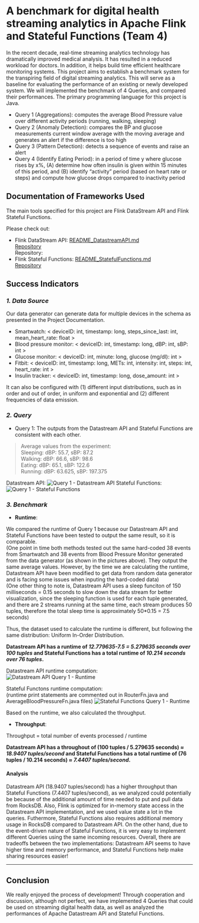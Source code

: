 # A benchmark for digital health streaming analytics in Apache Flink and Stateful Functions (Team 4)

In the recent decade, real-time streaming analytics technology has dramatically improved medical analysis. It has resulted in a reduced workload for doctors. In addition, it helps build time efficient healthcare monitoring systems. This project aims to establish a benchmark system for the transpiring field of digital streaming analytics. This will serve as a baseline for evaluating the performance of an existing or newly developed system. We will implemented the benchmark of 4 Queries, and compared their performances. The primary programming language for this project is Java.

- Query 1 (Aggregations): computes the average Blood Pressure value over different activity periods (running, walking, sleeping)
- Query 2 (Anomaly Detection): compares the BP and glucose measurements current window average with the moving average and generates an alert if the difference is too high
- Query 3 (Pattern Detection): detects a sequence of events and raise an alert
- Query 4 (Identify Eating Period): in a period of time y where glucose rises by x%, (A) determine how often insulin is given within 15 minutes of this period, and (B) identify “activity” period (based on heart rate or steps) and compute how glucose drops compared to inactivity period


## Documentation of Frameworks Used

The main tools specified for this project are Flink DataStream API and Flink Stateful Functions.

Please check out:
- Flink DataStream API: [README_DatastreamAPI.md](README_DatastreamAPI.md)  
[Repository](https://github.com/BUicicchen/Digital-Health-Streaming-Analytics/tree/datastream-api)  
Repository: 
- Flink Stateful Functions: [README_StatefulFunctions.md](README_StatefulFunctions.md)  
[Repository](https://github.com/BUicicchen/Digital-Health-Streaming-Analytics)  

## Success Indicators

### ***1. Data Source***

Our data generator can generate data for multiple devices in the schema as presented in the Project Documentation.

- Smartwatch: < deviceID: int, timestamp: long, steps_since_last: int, mean_heart_rate: float >
- Blood pressure monitor: < deviceID: int, timestamp: long, dBP: int, sBP: int >
- Glucose monitor: < deviceID: int, minute: long, glucose (mg/dl): int >
- Fitbit: < deviceID: int, timestamp: long, METs: int, intensity: int, steps: int, heart_rate: int >
- Insulin tracker: < deviceID: int, timestamp: long, dose_amount: int >

It can also be configured with (1) different input distributions, such as in order and out of order, in uniform and exponential and (2) different frequencies of data emission.


### ***2. Query***

- Query 1:
The outputs from the Datastream API and Stateful Functions are consistent with each other.
>Average values from the experiment:  
>Sleeping: dBP: 55.7, sBP: 87.2  
>Walking: dBP: 66.6, sBP: 98.6  
>Eating: dBP: 65.1, sBP: 122.6  
>Running: dBP: 63.625, sBP: 197.375  

Datastream API:
![Query 1 - Datastream API](./documentation/results/DatastreamAPI_Query1.jpg)
Stateful Functions:
![Query 1 - Stateful Functions](./documentation/results/StateFun_Query1.png)


### ***3. Benchmark***

- **Runtime**:

We compared the runtime of Query 1 because our Datastream API and Stateful Functions have been tested to output the same result, so it is comparable.  
(One point in time both methods tested out the same hard-coded 38 events from Smartwatch and 38 events from Blood Pressure Monitor generated from the data generator (as shown in the pictures above). They output the same average values. However, by the time we are calculating the runtime, Datastream API have been modified to get data from random data generator and is facing some issues when inputing the hard-coded data)  
(One other thing to note is, Datastream API uses a sleep funciton of 150 milliseconds = 0.15 seconds to slow down the data stream for better visualization, since the sleeping function is used for each tuple generated, and there are 2 streams running at the same time, each stream produces 50 tuples, therefore the total sleep time is approximately 50*0.15 = 7.5 seconds)

Thus, the dataset used to calculate the runtime is different, but following the same distribution: Uniform In-Order Distribution.

**Datastream API has a runtime of *12.779635-7.5 = 5.279635 seconds over 100 tuples* and Stateful Functions has a total runtime of *10.214 seconds over 76 tuples*.**

Datastream API runtime computation:  
![Datastream API Query 1 - Runtime](./documentation/results/DatastreamAPI_Query_1_runtime.png)

Stateful Functons runtime computation:  
(runtime print statements are commented out in RouterFn.java and AverageBloodPressureFn.java files)
![Stateful Functions Query 1 - Runtime](./documentation/results/StateFun_Query_1_runtime.png)


Based on the runtime, we also calculated the throughput.

- **Throughput**:

Throughput = total number of events processed / runtime  

**Datastream API has a throughout of (100 tuples / 5.279635 seconds) ≈ *18.9407 tuples/second* and Stateful Functions has a total runtime of (76 tuples / 10.214 seconds) ≈ *7.4407 tuples/second*.**

#### Analysis
Datastream API (18.9407 tuples/second) has a higher throughput than Stateful Functions (7.4407 tuples/second), as we analyzed could potentially be because of the additional amount of time needed to put and pull data from RocksDB. Also, Flink is optimized for in-memory state access in the Datastream API implementation, and we used value state a lot in the queries. Futhermore, Stateful Functions also requires additional memory usage in RocksDB compared to Datastream API. On the other hand, due to the event-driven nature of Stateful Functions, it is very easy to implement different Queries using the same incoming resources. Overall, there are tradeoffs between the two implementations: Datastream API seems to have higher time and memory performance, and Stateful Functions help make sharing resources easier!


---
## Conclusion
We really enjoyed the process of development! Through cooperation and discussion, although not perfect, we have implemented 4 Queries that could be used on streaming digital health data, as well as analyzed the performances of Apache Datastream API and Stateful Functions.
